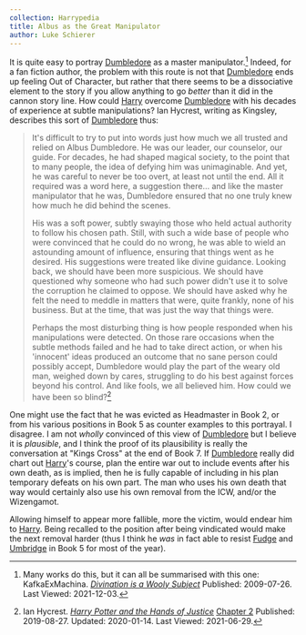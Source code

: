 ```yaml
---
collection: Harrypedia
title: Albus as the Great Manipulator
author: Luke Schierer
---
```


It is quite easy to portray [Dumbledore][AD1] as a master
manipulator.[^211203-1] Indeed, for a fan fiction author, the problem with
this route is not that [Dumbledore][AD1] ends up feeling Out of Character, but
rather that there seems to be a dissociative element to the story if you allow
anything to go _better_ than it did in the cannon story line. How could
[Harry] overcome [Dumbledore][AD1] with his decades of experience at
subtle manipulations? Ian Hycrest, writing as Kingsley, describes this sort of
[Dumbledore][AD1] thus:

> It's difficult to try to put into words just how much we all trusted and
> relied on Albus Dumbledore. He was our leader, our counselor, our guide. For
> decades, he had shaped magical society, to the point that to many people, the
> idea of defying him was unimaginable. And yet, he was careful to never be too
> overt, at least not until the end. All it required was a word here, a
> suggestion there… and like the master manipulator that he was, Dumbledore
> ensured that no one truly knew how much he did behind the scenes.
>
> His was a soft power, subtly swaying those who held actual authority to follow
> his chosen path. Still, with such a wide base of people who were convinced
> that he could do no wrong, he was able to wield an astounding amount of
> influence, ensuring that things went as he desired. His suggestions were
> treated like divine guidance. Looking back, we should have been more
> suspicious. We should have questioned why someone who had such power didn't
> use it to solve the corruption he claimed to oppose. We should have asked why
> he felt the need to meddle in matters that were, quite frankly, none of his
> business. But at the time, that was just the way that things were.
>
> Perhaps the most disturbing thing is how people responded when his
> manipulations were detected. On those rare occasions when the subtle methods
> failed and he had to take direct action, or when his 'innocent' ideas
> produced an outcome that no sane person could possibly accept, Dumbledore
> would play the part of the weary old man, weighed down by cares, struggling
> to do his best against forces beyond his control. And like fools, we all
> believed him. How could we have been so blind?[^20210629-1]

One might use the fact that he was evicted as Headmaster in Book 2, or from his
various positions in Book 5 as counter examples to this portrayal. I disagree.
I am not _wholly_ convinced of this view of [Dumbledore][AD1] but I believe it is
_plausible_, and I think the proof of its plausibility is really the
conversation at "Kings Cross" at the end of Book 7. If [Dumbledore][AD1] really
did chart out [Harry]'s course, plan the entire war out to include events
after his own death, as is implied, then he is fully capable of including in his
plan temporary defeats on his own part. The man who uses his own death that way
would certainly also use his own removal from the ICW, and/or the Wizengamot.

Allowing himself to appear more fallible, more the victim, would endear him to
[Harry]. Being recalled to the position after being vindicated would
make the next removal harder (thus I think he _was_ in fact able to resist
[Fudge] and [Umbridge] in Book 5 for most of the year).

[Fudge]: /Harrypedia/people/fudge/cornelius_oswald/
[Umbridge]: /Harrypedia/people/umbridge/dolores_jane/
[Harry]: /Harrypedia/people/potter/harry_james/
[AD1]: /Harrypedia/people/dumbledore/albus_percival_wulfric_brian/

[^211203-1]:
    Many works do this, but it can all be summarised with this one:
    KafkaExMachina. _[Divination is a Wooly Subject](https://www.fanfiction.net/s/5251162)_
    Published: 2009-07-26. Last Viewed: 2021-12-03.

[^20210629-1]:
    Ian Hycrest.
    _[Harry Potter and the Hands of Justice](https://www.fanfiction.net/s/13374289)_
    [Chapter 2](https://www.fanfiction.net/s/13374289/2/Harry-Potter-and-the-Hands-of-Justice)
    Published: 2019-08-27. Updated: 2020-01-14. Last Viewed: 2021-06-29.
